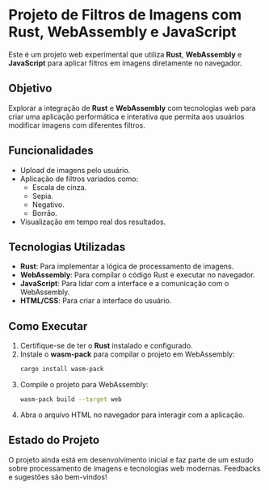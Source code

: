 # Projeto de Filtros de Imagens com Rust, WebAssembly e JavaScript

Este é um projeto web experimental que utiliza **Rust**, **WebAssembly** e **JavaScript** para aplicar filtros em imagens diretamente no navegador.

## Objetivo
Explorar a integração de **Rust** e **WebAssembly** com tecnologias web para criar uma aplicação performática e interativa que permita aos usuários modificar imagens com diferentes filtros.

## Funcionalidades
- Upload de imagens pelo usuário.
- Aplicação de filtros variados como:
  - Escala de cinza.
  - Sepia.
  - Negativo.
  - Borrão.
- Visualização em tempo real dos resultados.

## Tecnologias Utilizadas
- **Rust**: Para implementar a lógica de processamento de imagens.
- **WebAssembly**: Para compilar o código Rust e executar no navegador.
- **JavaScript**: Para lidar com a interface e a comunicação com o WebAssembly.
- **HTML/CSS**: Para criar a interface do usuário.

## Como Executar
1. Certifique-se de ter o **Rust** instalado e configurado.
2. Instale o **wasm-pack** para compilar o projeto em WebAssembly:
   ```bash
   cargo install wasm-pack
   ```
3. Compile o projeto para WebAssembly:
   ```bash
   wasm-pack build --target web
   ```
4. Abra o arquivo HTML no navegador para interagir com a aplicação.

## Estado do Projeto
O projeto ainda está em desenvolvimento inicial e faz parte de um estudo sobre processamento de imagens e tecnologias web modernas. Feedbacks e sugestões são bem-vindos!